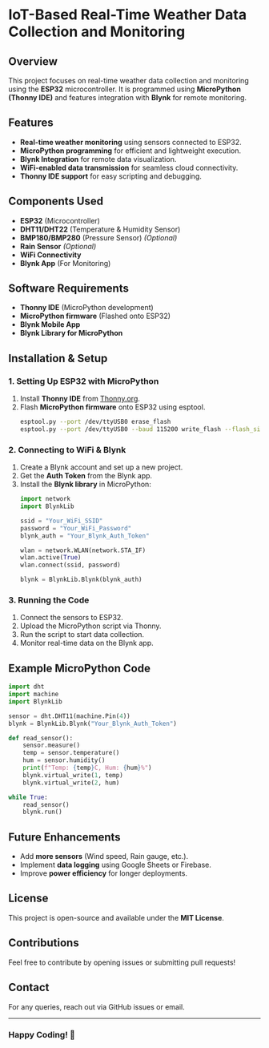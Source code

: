 # IoT-Based Real-Time Weather Data Collection and Monitoring

## Overview
This project focuses on real-time weather data collection and monitoring using the **ESP32** microcontroller. It is programmed using **MicroPython (Thonny IDE)** and features integration with **Blynk** for remote monitoring.

## Features
- **Real-time weather monitoring** using sensors connected to ESP32.
- **MicroPython programming** for efficient and lightweight execution.
- **Blynk Integration** for remote data visualization.
- **WiFi-enabled data transmission** for seamless cloud connectivity.
- **Thonny IDE support** for easy scripting and debugging.

## Components Used
- **ESP32** (Microcontroller)
- **DHT11/DHT22** (Temperature & Humidity Sensor)
- **BMP180/BMP280** (Pressure Sensor) *(Optional)*
- **Rain Sensor** *(Optional)*
- **WiFi Connectivity**
- **Blynk App** (For Monitoring)

## Software Requirements
- **Thonny IDE** (MicroPython development)
- **MicroPython firmware** (Flashed onto ESP32)
- **Blynk Mobile App**
- **Blynk Library for MicroPython**

## Installation & Setup
### 1. Setting Up ESP32 with MicroPython
1. Install **Thonny IDE** from [Thonny.org](https://thonny.org/).
2. Flash **MicroPython firmware** onto ESP32 using esptool.
   ```bash
   esptool.py --port /dev/ttyUSB0 erase_flash
   esptool.py --port /dev/ttyUSB0 --baud 115200 write_flash --flash_size=detect 0x1000 esp32.bin
   ```

### 2. Connecting to WiFi & Blynk
1. Create a Blynk account and set up a new project.
2. Get the **Auth Token** from the Blynk app.
3. Install the **Blynk library** in MicroPython:
   ```python
   import network
   import BlynkLib

   ssid = "Your_WiFi_SSID"
   password = "Your_WiFi_Password"
   blynk_auth = "Your_Blynk_Auth_Token"

   wlan = network.WLAN(network.STA_IF)
   wlan.active(True)
   wlan.connect(ssid, password)

   blynk = BlynkLib.Blynk(blynk_auth)
   ```

### 3. Running the Code
1. Connect the sensors to ESP32.
2. Upload the MicroPython script via Thonny.
3. Run the script to start data collection.
4. Monitor real-time data on the Blynk app.

## Example MicroPython Code
```python
import dht
import machine
import BlynkLib

sensor = dht.DHT11(machine.Pin(4))
blynk = BlynkLib.Blynk("Your_Blynk_Auth_Token")

def read_sensor():
    sensor.measure()
    temp = sensor.temperature()
    hum = sensor.humidity()
    print(f"Temp: {temp}C, Hum: {hum}%")
    blynk.virtual_write(1, temp)
    blynk.virtual_write(2, hum)

while True:
    read_sensor()
    blynk.run()
```

## Future Enhancements
- Add **more sensors** (Wind speed, Rain gauge, etc.).
- Implement **data logging** using Google Sheets or Firebase.
- Improve **power efficiency** for longer deployments.

## License
This project is open-source and available under the **MIT License**.

## Contributions
Feel free to contribute by opening issues or submitting pull requests!

## Contact
For any queries, reach out via GitHub issues or email.

---
### Happy Coding! 🚀

